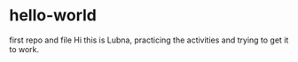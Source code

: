 # hello-world
first repo and file
Hi this is Lubna, practicing the activities and trying to get it to work.
